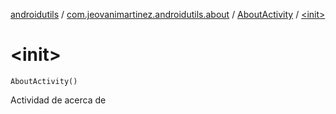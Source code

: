 [androidutils](../../index.md) / [com.jeovanimartinez.androidutils.about](../index.md) / [AboutActivity](index.md) / [&lt;init&gt;](./-init-.md)

# &lt;init&gt;

`AboutActivity()`

Actividad de acerca de

